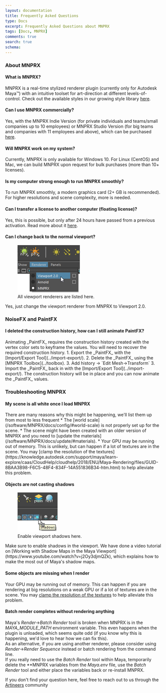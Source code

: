 ```yaml
---
layout: documentation
title: Frequently Asked Questions
type: Docs
excerpt: Frequently Asked Questions about MNPRX
tags: [Docs, MNPRX]
comments: true
search: true
schema:
---
```

<link rel="stylesheet" href="//code.jquery.com/ui/1.12.1/themes/smoothness/jquery-ui.css">
<script src="//code.jquery.com/jquery-1.12.4.js"></script>
<script src="//code.jquery.com/ui/1.12.1/jquery-ui.js"></script>

### About MNPRX


<div class="accordion" markdown="1">

#### What is MNPRX?
MNPRX is a real-time stylized renderer plugin (currently only for Autodesk Maya™) with an intuitive toolset for art-direction at different levels-of-control. Check out the available styles in our growing style library [here](/software/MNPRX/#page-title).

#### Can I use MNPRX commercially?
Yes, with the MNPRX Indie Version (for private individuals and teams/small companies up to 10 employees) or MNPRX Studio Version (for big teams and companies with 11 employees and above), which can be purchased [here](/software/MNPRX/#getit).

#### Will MNPRX work on my system?
Currently, MNPRX is only available for Windows 10. For Linux (CentOS) and Mac, we can build MNPRX upon request for bulk purchases (more than 10+ licenses).

#### Is my computer strong enough to run MNPRX smoothly?
To run MNPRX smoothly, a modern graphics card (2+ GB is recommended). For higher resolutions and scene complexity, more is needed.

#### Can I transfer a license to another computer (floating license)?
Yes, this is possible, but only after 24 hours have passed from a previous activation. Read more about it [here](/software/MNPRX/docs/licensing/#license-migration).

#### Can I change back to the normal viewport?
<div markdown="1">
<figure class="pull-right">
	<img src="/images/faq/change-renderer.png" alt="Changing renderer in the viewport">
	<figcaption>All viewport renderers are listed here.</figcaption>
</figure>
Yes, just change the viewport renderer from MNPRX to Viewport 2.0.
</div>

</div> <!-- end About MNPRX -->

### NoiseFX and PaintFX

<div class="accordion" markdown="1">

#### I deleted the construction history, how can I still animate PaintFX?
<div markdown="1">
Animating _PaintFX_ requires the construction history created with the vertex color sets to keyframe the values. You will need to recover the required construction history.
1. Export the _PaintFX_ with the [Import/Export Tool](../import-export/).
2. Delete the _PaintFX_ using the [MNPRX Toolbox](../toolbox).
3. Add history -> `Edit Mesh->Transform`
3. Import the _PaintFX_ back in with the [Import/Export Tool](../import-export/).
The construction history will be in place and you can now animate the _PaintFX_ values.
</div>
</div>  <!-- end NoiseFX and PaintFX -->


### Troubleshooting MNPRX

<div class="accordion" markdown="1">

#### My scene is all white once I load MNPRX
<div markdown="1">
There are many reasons why this might be happening, we'll list them up from most to less frequent
* The [world scale](/software/MNPRX/docs/config/#world-scale) is not properly set up for the scene.
* The scene might have been created with an older version of MNPRX and you need to [update the materials](/software/MNPRX/docs/update/#materials).
* Your GPU may be running out of memory. This is unlikely, but can happen if a lot of textures are in the scene.  
You may [clamp the resolution of the textures](https://knowledge.autodesk.com/support/maya/learn-explore/caas/CloudHelp/cloudhelp/2018/ENU/Maya-Rendering/files/GUID-8BAA3B98-F6C5-48F4-834F-14A551836B34-htm.html) to help alleviate this problem.
</div>

#### Objects are not casting shadows
<div markdown="1">
<figure class="pull-right">
	<img src="/images/faq/enabling-shadows.png" alt="Enabling viewport shadows">
	<figcaption>Enable viewport shadows here.</figcaption>
</figure>
Make sure to enable shadows in the viewport. We have done a video tutorial on [Working with Shadow Maps in the Maya Viewport](https://www.youtube.com/watch?v=j2Oy3djmQZk), which explains how to make the most out of Maya's shadow maps.
</div>

#### Some objects are missing when I render
Your GPU may be running out of memory. This can happen if you are rendering at big resolutions on a weak GPU or if a lot of textures are in the scene. You may [clamp the resolution of the textures](https://knowledge.autodesk.com/support/maya/learn-explore/caas/CloudHelp/cloudhelp/2018/ENU/Maya-Rendering/files/GUID-8BAA3B98-F6C5-48F4-834F-14A551836B34-htm.html) to help alleviate this problem.

#### Batch render completes without rendering anything
Maya's *Render*→*Batch Render* tool is broken when MNPRX is in the *MAYA_MODULE_PATH* environment variable. This even happens when the plugin is unloaded, which seems quite odd (if you know why this is happening, we'd love to hear how we can fix this).  
As an alternative, if you are using another renderer, please consider using *Render*→*Render Sequence* instead or batch rendering from the command line.  
If you really need to use the *Batch Render* tool within Maya, temporarily delete the **MNPRX variables from the *Maya.env* file, use the *Batch Render* tool and either place the variables back or re-install MNPRX.

</div>  <!-- end Troubleshooting MNPRX -->

If you don't find your question here, feel free to reach out to us through the [Artineers](http://community.artineering.io) community

<!-- accordion widget documentation: https://api.jqueryui.com/accordion/-->
<script> $( ".accordion" ).accordion({
   collapsible: true,
   animate: 100,
   heightStyle: "content"
   });
</script>
